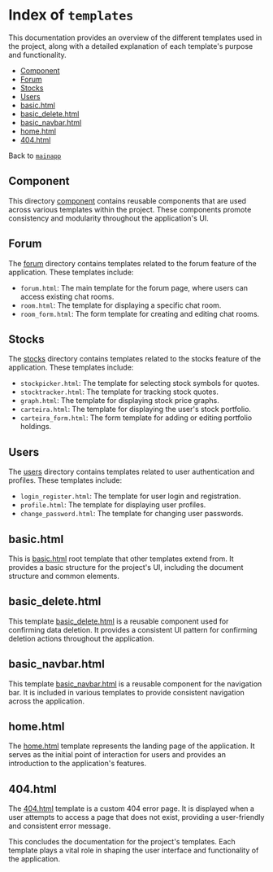 # Index of `templates`
This documentation provides an overview of the different templates used in the project, along with a detailed explanation of each template's purpose and functionality.

- [Component](#component)
- [Forum](#forum)
- [Stocks](#stocks)
- [Users](#users)
- [basic.html](#basichtml)
- [basic_delete.html](#basic_deletehtml)
- [basic_navbar.html](#basic_navbarhtml)
- [home.html](#homehtml)
- [404.html](#404html)

Back to [`mainapp`](../../README.md)

## Component

This directory [component](component) contains reusable components that are used across various templates within the project. These components promote consistency and modularity throughout the application's UI.

## Forum

The [forum](forum) directory contains templates related to the forum feature of the application. These templates include:

- `forum.html`: The main template for the forum page, where users can access existing chat rooms.
- `room.html`: The template for displaying a specific chat room.
- `room_form.html`: The form template for creating and editing chat rooms.

## Stocks

The [stocks](stocks) directory contains templates related to the stocks feature of the application. These templates include:

- `stockpicker.html`: The template for selecting stock symbols for quotes.
- `stocktracker.html`: The template for tracking stock quotes.
- `graph.html`: The template for displaying stock price graphs.
- `carteira.html`: The template for displaying the user's stock portfolio.
- `carteira_form.html`: The form template for adding or editing portfolio holdings.

## Users

The [users](users) directory contains templates related to user authentication and profiles. These templates include:

- `login_register.html`: The template for user login and registration.
- `profile.html`: The template for displaying user profiles.
- `change_password.html`: The template for changing user passwords.

## basic.html

This is [basic.html](basic.html) root template that other templates extend from. It provides a basic structure for the project's UI, including the document structure and common elements.

## basic_delete.html

This template [basic_delete.html](basic_delete.html) is a reusable component used for confirming data deletion. It provides a consistent UI pattern for confirming deletion actions throughout the application.

## basic_navbar.html

This template [basic_navbar.html](basic_navbar.html) is a reusable component for the navigation bar. It is included in various templates to provide consistent navigation across the application.

## home.html

The [home.html](home.html) template represents the landing page of the application. It serves as the initial point of interaction for users and provides an introduction to the application's features.

## 404.html

The [404.html](404.html) template is a custom 404 error page. It is displayed when a user attempts to access a page that does not exist, providing a user-friendly and consistent error message.

This concludes the documentation for the project's templates. Each template plays a vital role in shaping the user interface and functionality of the application.
